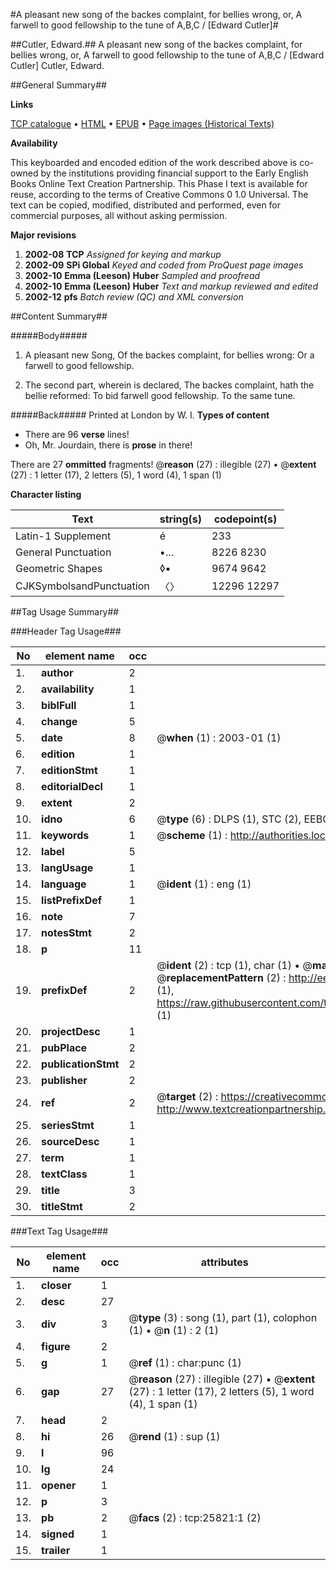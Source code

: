 #A pleasant new song of the backes complaint, for bellies wrong, or, A farwell to good fellowship to the tune of A,B,C / [Edward Cutler]#

##Cutler, Edward.##
A pleasant new song of the backes complaint, for bellies wrong, or, A farwell to good fellowship to the tune of A,B,C / [Edward Cutler]
Cutler, Edward.

##General Summary##

**Links**

[TCP catalogue](http://www.ota.ox.ac.uk/tcp/)  • 
[HTML](http://tei.it.ox.ac.uk/tcp/Texts-HTML/free/A19/A19690.html)  • 
[EPUB](http://tei.it.ox.ac.uk/tcp/Texts-EPUB/free/A19/A19690.epub) • 
[Page images (Historical Texts)](https://data.historicaltexts.jisc.ac.uk/view?pubId=eebo-22857303e&pageId=eebo-22857303e-25821-1)

**Availability**

This keyboarded and encoded edition of the
	       work described above is co-owned by the institutions
	       providing financial support to the Early English Books
	       Online Text Creation Partnership. This Phase I text is
	       available for reuse, according to the terms of Creative
	       Commons 0 1.0 Universal. The text can be copied,
	       modified, distributed and performed, even for
	       commercial purposes, all without asking permission.

**Major revisions**

1. __2002-08__ __TCP__ *Assigned for keying and markup*
1. __2002-09__ __SPi Global__ *Keyed and coded from ProQuest page images*
1. __2002-10__ __Emma (Leeson) Huber__ *Sampled and proofread*
1. __2002-10__ __Emma (Leeson) Huber__ *Text and markup reviewed and edited*
1. __2002-12__ __pfs__ *Batch review (QC) and XML conversion*

##Content Summary##

#####Body#####

1. A pleasant new Song, Of the backes complaint, for bellies wrong: Or a farwell to good fellowship.

1. The second part, wherein is declared, The backes complaint, hath the bellie reformed: To bid farwell good fellowship. To the same tune.

#####Back#####
Printed at London by W. I.
**Types of content**

  * There are 96 **verse** lines!
  * Oh, Mr. Jourdain, there is **prose** in there!

There are 27 **ommitted** fragments! 
 @__reason__ (27) : illegible (27)  •  @__extent__ (27) : 1 letter (17), 2 letters (5), 1 word (4), 1 span (1)

**Character listing**


|Text|string(s)|codepoint(s)|
|---|---|---|
|Latin-1 Supplement|é|233|
|General Punctuation|•…|8226 8230|
|Geometric Shapes|◊▪|9674 9642|
|CJKSymbolsandPunctuation|〈〉|12296 12297|

##Tag Usage Summary##

###Header Tag Usage###

|No|element name|occ|attributes|
|---|---|---|---|
|1.|__author__|2||
|2.|__availability__|1||
|3.|__biblFull__|1||
|4.|__change__|5||
|5.|__date__|8| @__when__ (1) : 2003-01 (1)|
|6.|__edition__|1||
|7.|__editionStmt__|1||
|8.|__editorialDecl__|1||
|9.|__extent__|2||
|10.|__idno__|6| @__type__ (6) : DLPS (1), STC (2), EEBO-CITATION (1), OCLC (1), VID (1)|
|11.|__keywords__|1| @__scheme__ (1) : http://authorities.loc.gov/ (1)|
|12.|__label__|5||
|13.|__langUsage__|1||
|14.|__language__|1| @__ident__ (1) : eng (1)|
|15.|__listPrefixDef__|1||
|16.|__note__|7||
|17.|__notesStmt__|2||
|18.|__p__|11||
|19.|__prefixDef__|2| @__ident__ (2) : tcp (1), char (1)  •  @__matchPattern__ (2) : ([0-9\-]+):([0-9IVX]+) (1), (.+) (1)  •  @__replacementPattern__ (2) : http://eebo.chadwyck.com/downloadtiff?vid=$1&page=$2 (1), https://raw.githubusercontent.com/textcreationpartnership/Texts/master/tcpchars.xml#$1 (1)|
|20.|__projectDesc__|1||
|21.|__pubPlace__|2||
|22.|__publicationStmt__|2||
|23.|__publisher__|2||
|24.|__ref__|2| @__target__ (2) : https://creativecommons.org/publicdomain/zero/1.0/ (1), http://www.textcreationpartnership.org/docs/. (1)|
|25.|__seriesStmt__|1||
|26.|__sourceDesc__|1||
|27.|__term__|1||
|28.|__textClass__|1||
|29.|__title__|3||
|30.|__titleStmt__|2||


###Text Tag Usage###

|No|element name|occ|attributes|
|---|---|---|---|
|1.|__closer__|1||
|2.|__desc__|27||
|3.|__div__|3| @__type__ (3) : song (1), part (1), colophon (1)  •  @__n__ (1) : 2 (1)|
|4.|__figure__|2||
|5.|__g__|1| @__ref__ (1) : char:punc (1)|
|6.|__gap__|27| @__reason__ (27) : illegible (27)  •  @__extent__ (27) : 1 letter (17), 2 letters (5), 1 word (4), 1 span (1)|
|7.|__head__|2||
|8.|__hi__|26| @__rend__ (1) : sup (1)|
|9.|__l__|96||
|10.|__lg__|24||
|11.|__opener__|1||
|12.|__p__|3||
|13.|__pb__|2| @__facs__ (2) : tcp:25821:1 (2)|
|14.|__signed__|1||
|15.|__trailer__|1||
